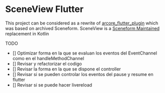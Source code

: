 # SceneView Flutter
This project can be considered as a rewrite of [arcore_flutter_plugin](https://github.com/giandifra/arcore_flutter_plugin) which was based on archived Sceneform.
SceneView is a [Sceneform Maintained](https://github.com/SceneView/sceneview-android) replacement in Kotlin


TODO
- [] Optimizar forma en la que se evaluan los eventos del EventChannel como en el handleMethodChannel
- [] Revisar y refactorizar el codigo
- [] Revisar la forma en la que se dispone el controller
- [] Revisar si se pueden controlar los eventos del pause y resume en flutter
- [] Revisar si se puede hacer livereload